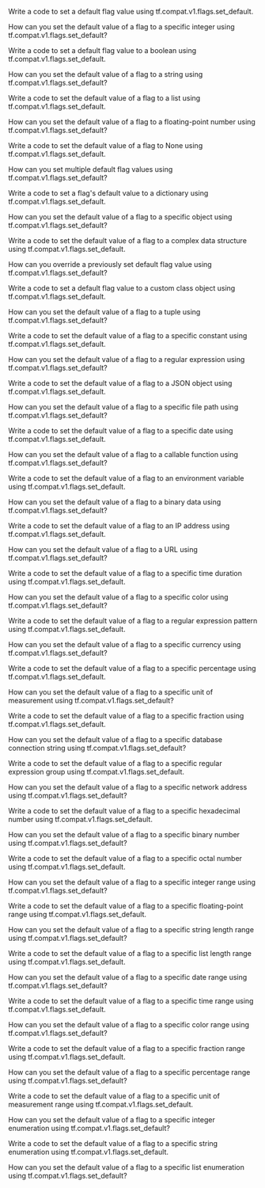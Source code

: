 Write a code to set a default flag value using tf.compat.v1.flags.set_default.

How can you set the default value of a flag to a specific integer using tf.compat.v1.flags.set_default?

Write a code to set a default flag value to a boolean using tf.compat.v1.flags.set_default.

How can you set the default value of a flag to a string using tf.compat.v1.flags.set_default?

Write a code to set the default value of a flag to a list using tf.compat.v1.flags.set_default.

How can you set the default value of a flag to a floating-point number using tf.compat.v1.flags.set_default?

Write a code to set the default value of a flag to None using tf.compat.v1.flags.set_default.

How can you set multiple default flag values using tf.compat.v1.flags.set_default?

Write a code to set a flag's default value to a dictionary using tf.compat.v1.flags.set_default.

How can you set the default value of a flag to a specific object using tf.compat.v1.flags.set_default?

Write a code to set the default value of a flag to a complex data structure using tf.compat.v1.flags.set_default.

How can you override a previously set default flag value using tf.compat.v1.flags.set_default?

Write a code to set a default flag value to a custom class object using tf.compat.v1.flags.set_default.

How can you set the default value of a flag to a tuple using tf.compat.v1.flags.set_default?

Write a code to set the default value of a flag to a specific constant using tf.compat.v1.flags.set_default.

How can you set the default value of a flag to a regular expression using tf.compat.v1.flags.set_default?

Write a code to set the default value of a flag to a JSON object using tf.compat.v1.flags.set_default.

How can you set the default value of a flag to a specific file path using tf.compat.v1.flags.set_default?

Write a code to set the default value of a flag to a specific date using tf.compat.v1.flags.set_default.

How can you set the default value of a flag to a callable function using tf.compat.v1.flags.set_default?

Write a code to set the default value of a flag to an environment variable using tf.compat.v1.flags.set_default.

How can you set the default value of a flag to a binary data using tf.compat.v1.flags.set_default?

Write a code to set the default value of a flag to an IP address using tf.compat.v1.flags.set_default.

How can you set the default value of a flag to a URL using tf.compat.v1.flags.set_default?

Write a code to set the default value of a flag to a specific time duration using tf.compat.v1.flags.set_default.

How can you set the default value of a flag to a specific color using tf.compat.v1.flags.set_default?

Write a code to set the default value of a flag to a regular expression pattern using tf.compat.v1.flags.set_default.

How can you set the default value of a flag to a specific currency using tf.compat.v1.flags.set_default?

Write a code to set the default value of a flag to a specific percentage using tf.compat.v1.flags.set_default.

How can you set the default value of a flag to a specific unit of measurement using tf.compat.v1.flags.set_default?

Write a code to set the default value of a flag to a specific fraction using tf.compat.v1.flags.set_default.

How can you set the default value of a flag to a specific database connection string using tf.compat.v1.flags.set_default?

Write a code to set the default value of a flag to a specific regular expression group using tf.compat.v1.flags.set_default.

How can you set the default value of a flag to a specific network address using tf.compat.v1.flags.set_default?

Write a code to set the default value of a flag to a specific hexadecimal number using tf.compat.v1.flags.set_default.

How can you set the default value of a flag to a specific binary number using tf.compat.v1.flags.set_default?

Write a code to set the default value of a flag to a specific octal number using tf.compat.v1.flags.set_default.

How can you set the default value of a flag to a specific integer range using tf.compat.v1.flags.set_default?

Write a code to set the default value of a flag to a specific floating-point range using tf.compat.v1.flags.set_default.

How can you set the default value of a flag to a specific string length range using tf.compat.v1.flags.set_default?

Write a code to set the default value of a flag to a specific list length range using tf.compat.v1.flags.set_default.

How can you set the default value of a flag to a specific date range using tf.compat.v1.flags.set_default?

Write a code to set the default value of a flag to a specific time range using tf.compat.v1.flags.set_default.

How can you set the default value of a flag to a specific color range using tf.compat.v1.flags.set_default?

Write a code to set the default value of a flag to a specific fraction range using tf.compat.v1.flags.set_default.

How can you set the default value of a flag to a specific percentage range using tf.compat.v1.flags.set_default?

Write a code to set the default value of a flag to a specific unit of measurement range using tf.compat.v1.flags.set_default.

How can you set the default value of a flag to a specific integer enumeration using tf.compat.v1.flags.set_default?

Write a code to set the default value of a flag to a specific string enumeration using tf.compat.v1.flags.set_default.

How can you set the default value of a flag to a specific list enumeration using tf.compat.v1.flags.set_default?